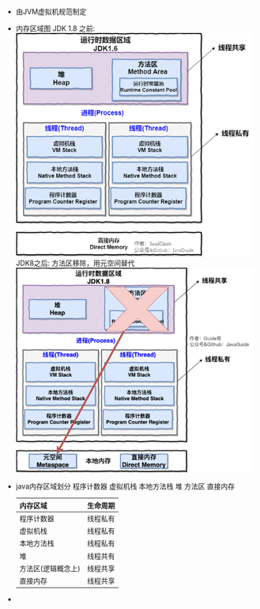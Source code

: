 - 由JVM虚拟机规范制定
- 内存区域图
  JDK 1.8 之前:
  ![jdk8之前内存区域图.png](../assets/image_1654772017696_0.png)
  JDK8之后:
  方法区移除，用元空间替代
  ![JDK8内存区域.png](../assets/image_1654772089454_0.png)
- java内存区域划分
  程序计数器
  虚拟机栈
  本地方法栈
  堆
  方法区
  直接内存 
  
  |内存区域|生命周期|
  |---|---|
  |程序计数器|线程私有|
  |虚拟机栈|线程私有|
  |本地方法栈|线程私有|
  |堆|线程共有|
  |方法区(逻辑概念上)|线程共享|
  |直接内存|线程共享|
-